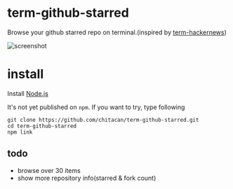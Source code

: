 # term-github-starred

Browse your github starred repo on terminal.(inspired by [term-hackernews](https://github.com/gaarf/term-hackernews))

![screenshot](https://raw.github.com/chitacan/term-github-starred/master/screenshot.png)

# install

Install [Node.js](http://nodejs.org/)

It's not yet published on `npm`. If you want to try, type following

```
git clone https://github.com/chitacan/term-github-starred.git
cd term-github-starred
npm link
```

## todo

* browse over 30 items
* show more repository info(starred & fork count)
